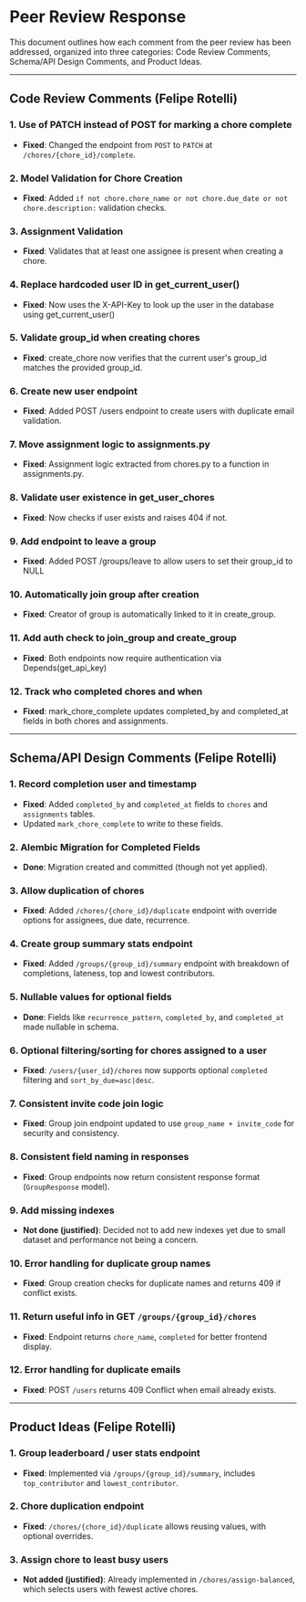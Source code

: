 
# Peer Review Response

This document outlines how each comment from the peer review has been addressed, organized into three categories: Code Review Comments, Schema/API Design Comments, and Product Ideas.

---

## Code Review Comments (Felipe Rotelli)

### **1. Use of PATCH instead of POST for marking a chore complete**
- **Fixed**: Changed the endpoint from `POST` to `PATCH` at `/chores/{chore_id}/complete`.

### **2. Model Validation for Chore Creation**
- **Fixed**: Added `if not chore.chore_name or not chore.due_date or not chore.description:` validation checks.

### **3. Assignment Validation**
- **Fixed**: Validates that at least one assignee is present when creating a chore.

### **4. Replace hardcoded user ID in get_current_user()**
- **Fixed**: Now uses the X-API-Key to look up the user in the database using get_current_user()

### **5. Validate group_id when creating chores**
- **Fixed**: create_chore now verifies that the current user's group_id matches the provided group_id.

### **6. Create new user endpoint**
- **Fixed**:  Added POST /users endpoint to create users with duplicate email validation.

### **7. Move assignment logic to assignments.py**
- **Fixed**: Assignment logic extracted from chores.py to a function in assignments.py.

### **8. Validate user existence in get_user_chores**
- **Fixed**: Now checks if user exists and raises 404 if not.

### **9. Add endpoint to leave a group**
- **Fixed**: Added POST /groups/leave to allow users to set their group_id to NULL

### **10.  Automatically join group after creation**
- **Fixed**: Creator of group is automatically linked to it in create_group.

### **11. Add auth check to join_group and create_group**
- **Fixed**: Both endpoints now require authentication via Depends(get_api_key)

### **12. Track who completed chores and when**
- **Fixed**: mark_chore_complete updates completed_by and completed_at fields in both chores and assignments.

---

## Schema/API Design Comments (Felipe Rotelli)

### **1. Record completion user and timestamp**
- **Fixed**: Added `completed_by` and `completed_at` fields to `chores` and `assignments` tables.
- Updated `mark_chore_complete` to write to these fields.

### **2. Alembic Migration for Completed Fields**
- **Done**: Migration created and committed (though not yet applied).

### **3. Allow duplication of chores**
- **Fixed**: Added `/chores/{chore_id}/duplicate` endpoint with override options for assignees, due date, recurrence.

### **4. Create group summary stats endpoint**
- **Fixed**: Added `/groups/{group_id}/summary` endpoint with breakdown of completions, lateness, top and lowest contributors.

### **5. Nullable values for optional fields**
- **Done**: Fields like `recurrence_pattern`, `completed_by`, and `completed_at` made nullable in schema.

### **6. Optional filtering/sorting for chores assigned to a user**
- **Fixed**: `/users/{user_id}/chores` now supports optional `completed` filtering and `sort_by_due=asc|desc`.

### **7. Consistent invite code join logic**
- **Fixed**: Group join endpoint updated to use `group_name + invite_code` for security and consistency.

### **8. Consistent field naming in responses**
- **Fixed**: Group endpoints now return consistent response format (`GroupResponse` model).

### **9. Add missing indexes**
- **Not done (justified)**: Decided not to add new indexes yet due to small dataset and performance not being a concern.

### **10. Error handling for duplicate group names**
- **Fixed**: Group creation checks for duplicate names and returns 409 if conflict exists.

### **11. Return useful info in GET `/groups/{group_id}/chores`**
- **Fixed**: Endpoint returns `chore_name`, `completed` for better frontend display.

### **12. Error handling for duplicate emails**
- **Fixed**: POST `/users` returns 409 Conflict when email already exists.

---

## Product Ideas (Felipe Rotelli)

### **1. Group leaderboard / user stats endpoint**
- **Fixed**: Implemented via `/groups/{group_id}/summary`, includes `top_contributor` and `lowest_contributor`.

### **2. Chore duplication endpoint**
- **Fixed**: `/chores/{chore_id}/duplicate` allows reusing values, with optional overrides.

### **3. Assign chore to least busy users**
- **Not added (justified)**: Already implemented in `/chores/assign-balanced`, which selects users with fewest active chores.
